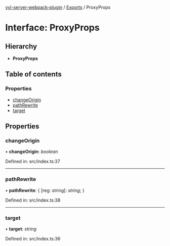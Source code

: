 [yyl-server-webpack-plugin](../README.md) / [Exports](../modules.md) / ProxyProps

# Interface: ProxyProps

## Hierarchy

- **ProxyProps**

## Table of contents

### Properties

- [changeOrigin](proxyprops.md#changeorigin)
- [pathRewrite](proxyprops.md#pathrewrite)
- [target](proxyprops.md#target)

## Properties

### changeOrigin

• **changeOrigin**: _boolean_

Defined in: src/index.ts:37

---

### pathRewrite

• **pathRewrite**: { [reg: string]: _string_; }

Defined in: src/index.ts:38

---

### target

• **target**: _string_

Defined in: src/index.ts:36
